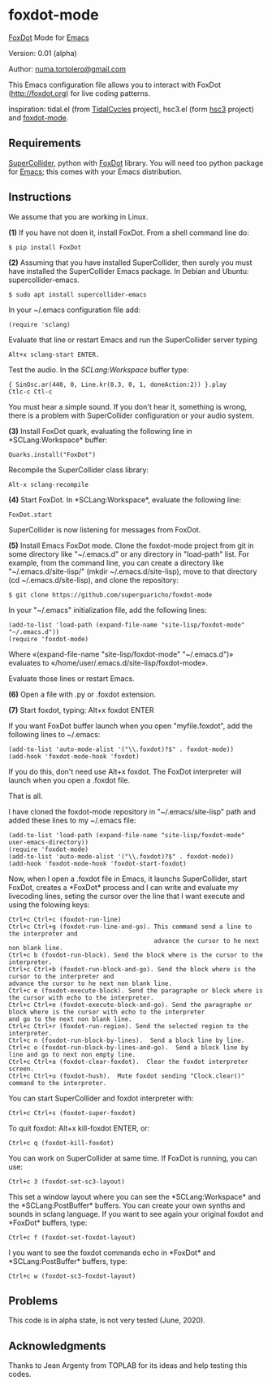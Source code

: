 # foxdot-mode
<a href="http://foxdot.org">FoxDot</a> Mode for <a href="https://www.gnu.org/software/emacs/">Emacs</a>

Version: 0.01 (alpha)

Author: numa.tortolero@gmail.com

This Emacs configuration file allows you to interact with FoxDot (http://foxdot.org) for live coding patterns.

Inspiration: tidal.el (from <a href="https://tidalcycles.org/index.php/Welcome">TidalCycles</a> project), hsc3.el (form <a href="https://github.com/rd--/hsc3/tree/master/emacs">hsc3</a> project) and <a href="https://gitlab.com/umejam/foxdot-mode">foxdot-mode</a>.

<h2>Requirements</h2>

<a href="https://supercollider.github.io/">SuperCollider</a>, python with <a href="http://foxdot.org">FoxDot</a> library. You will need too python package for <a href="https://www.gnu.org/software/emacs/">Emacs</a>; this comes with your Emacs distribution.

<h2>Instructions</h2>

We assume that you are working in Linux.

<b>(1)</b> If you have not doen it, install FoxDot. From a shell command line do:

    $ pip install FoxDot

<b>(2)</b>  Assuming that you have installed SuperCollider, then surely you must have installed
  the SuperCollider Emacs package. In Debian and Ubuntu: supercollider-emacs.

    $ sudo apt install supercollider-emacs

  In your ~/.emacs configuration file add:

    (require 'sclang)

  Evaluate that line or restart Emacs and run the SuperCollider server typing
  
    Alt+x sclang-start ENTER.

  Test the audio. In the *SCLang:Workspace* buffer type:

    { SinOsc.ar(440, 0, Line.kr(0.3, 0, 1, doneAction:2)) }.play
    Ctlc-c Ctl-c

   You must hear a simple sound. If you don't hear it, something is wrong,
   there is a problem with SuperCollider configuration or your audio system.

<b>(3)</b> Install FoxDot quark, evaluating the following line in \*SCLang:Workspace\*
buffer:

    Quarks.install("FoxDot")

Recompile the SuperCollider class library:

    Alt-x sclang-recompile

<b>(4)</b> Start FoxDot. In \*SCLang:Workspace\*, evaluate the following line:

    FoxDot.start

SuperCollider is now listening for messages from FoxDot.

<b>(5)</b> Install Emacs FoxDot mode. Clone the foxdot-mode project from git in some directory like "\~/.emacs.d" or any directory in "load-path" list. For example, from the command line, you can create a directory like "\~/.emacs.d/site-lisp/" (mkdir ~/.emacs.d/site-lisp), move to that directory (cd ~/.emacs.d/site-lisp), and clone the repository:

    $ git clone https://github.com/superguaricho/foxdot-mode

In your "\~/.emacs" initialization file, add the following lines:

    (add-to-list 'load-path (expand-file-name "site-lisp/foxdot-mode" "~/.emacs.d"))
    (require 'foxdot-mode)

Where «(expand-file-name "site-lisp/foxdot-mode" "~/.emacs.d")» evaluates to «/home/user/.emacs.d/site-lisp/foxdot-mode».

Evaluate those lines or restart Emacs.

<b>(6)</b> Open a file with .py or .foxdot extension.

<b>(7)</b> Start foxdot, typing: Alt+x foxdot ENTER

If you want FoxDot buffer launch when you open "myfile.foxdot", add the following lines to ~/.emacs:

    (add-to-list 'auto-mode-alist '("\\.foxdot)?$" . foxdot-mode))
    (add-hook 'foxdot-mode-hook 'foxdot)

If you do this, don't need use Alt+x foxdot. The FoxDot interpreter will launch when you open a .foxdot file.

That is all.

I have cloned the foxdot-mode repository in "~/.emacs/site-lisp" path and added these lines to my ~/.emacs file:

    (add-to-list 'load-path (expand-file-name "site-lisp/foxdot-mode" user-emacs-directory))
    (require 'foxdot-mode)
    (add-to-list 'auto-mode-alist '("\\.foxdot)?$" . foxdot-mode))
    (add-hook 'foxdot-mode-hook 'foxdot-start-foxdot)

Now, when I open a .foxdot file in Emacs, it launchs SuperCollider, start FoxDot, creates a \*FoxDot\* process and I can write and evaluate my livecoding lines, seting the cursor over the line that I want execute and using the folowing keys:

    Ctrl+c Ctrl+c (foxdot-run-line)
    Ctrl+c Ctrl+g (foxdot-run-line-and-go). This command send a line to the interpreter and
                                            advance the cursor to he next non blank line.
    Ctrl+c b (foxdot-run-block). Send the block where is the cursor to the interpreter.
    Ctrl+c Ctrl+b (foxdot-run-block-and-go). Send the block where is the cursor to the interpreter and
    advance the cursor to he next non blank line.
    Ctrl+c e (foxdot-execute-block). Send the paragraphe or block where is the cursor with echo to the interpreter.
    Ctrl+c Ctrl+e (foxdot-execute-block-and-go). Send the paragraphe or block where is the cursor with echo to the interpreter
    and go to the next non blank line.
    Ctrl+c Ctrl+r (foxdot-run-region). Send the selected region to the interpreter.
    Ctrl+c n (foxdot-run-block-by-lines).  Send a block line by line.
    Ctrl+c o (foxdot-run-block-by-lines-and-go).  Send a block line by line and go to next non empty line.
    Ctrl+c Ctrl+a (foxdot-clear-foxdot).  Clear the foxdot interpreter screen.
    Ctrl+c Ctrl+u (foxdot-hush).  Mute foxdot sending "Clock.clear()" command to the interpreter.

You can start SuperCollider and foxdot interpreter with:
 
    Ctrl+c Ctrl+s (foxdot-super-foxdot)

To quit foxdot: Alt+x kill-foxdot ENTER, or:

    Ctrl+c q (foxdot-kill-foxdot)

You can work on SuperCollider at same time. If FoxDot is running, you can use:

    Ctrl+c 3 (foxdot-set-sc3-layout)

This set a window layout where you can see the \*SCLang:Workspace\* and the
\*SCLang:PostBuffer\* buffers. You can create your own synths and sounds in sclang
language. If you want to see again your original foxdot and \*FoxDot\* buffers,
type:

    Ctrl+c f (foxdot-set-foxdot-layout)

I you want to see the foxdot commands echo in \*FoxDot\* and \*SCLang:PostBuffer\*
buffers, type:

    Ctrl+c w (foxdot-sc3-foxdot-layout)

<h2>Problems</h2>

This code is in alpha state, is not very tested (June, 2020).

<h2>Acknowledgments</h2>

Thanks to Jean Argenty from TOPLAB for its ideas and help testing this codes.
